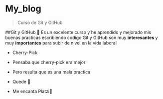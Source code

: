 # My_blog
>Curso de Git y GitHub

##Git y GitHub 💚
Es un excelente curso y he aprendido y mejorado mis buenas practicas escribiendo codigo
Git y GitHub son muy **interesantes** y muy **importantes** para subir de nivel en la vida laboral

* Cherry-Pick
* Pensaba que cherry-pick era mejor
* Pero resulta que es una mala practica
* Quede 🤡

* Me encanta Platzi💚